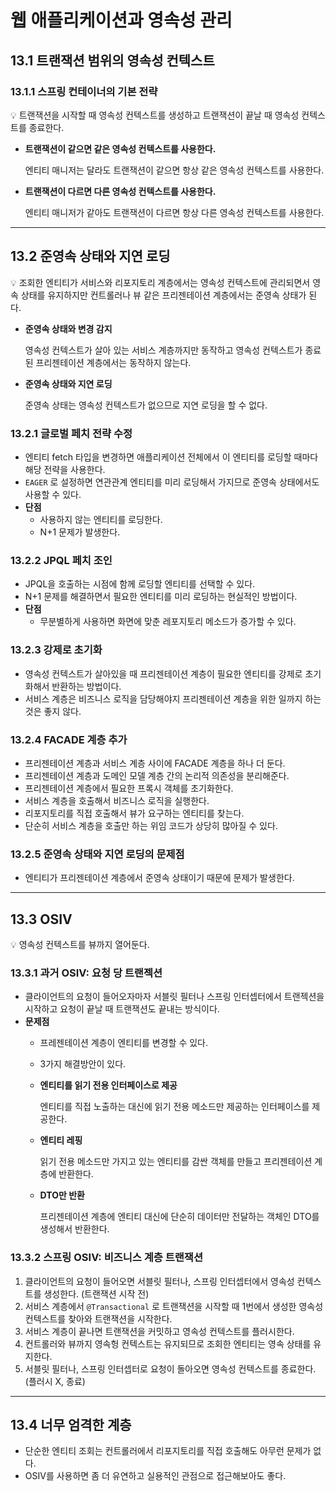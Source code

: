 # 웹 애플리케이션과 영속성 관리

## 13.1 트랜잭션 범위의 영속성 컨텍스트

### 13.1.1 스프링 컨테이너의 기본 전략

<aside>
💡 트랜잭션을 시작할 때 영속성 컨텍스트를 생성하고 트랜잭션이 끝날 때 영속성 컨텍스트를 종료한다.

</aside>

- **트랜잭션이 같으면 같은 영속성 컨텍스트를 사용한다.**
    
    엔티티 매니저는 달라도 트랜잭션이 같으면 항상 같은 영속성 컨텍스트를 사용한다.
    
- **트랜잭션이 다르면 다른 영속성 컨텍스트를 사용한다.**
    
    엔티티 매니저가 같아도 트랜잭션이 다르면 항상 다른 영속성 컨텍스트를 사용한다.
    

---

## 13.2 준영속 상태와 지연 로딩

<aside>
💡 조회한 엔티티가 서비스와 리포지토리 계층에서는 영속성 컨텍스트에 관리되면서 영속 상태를 유지하지만 컨트롤러나 뷰 같은 프리젠테이션 계층에서는 준영속 상태가 된다.

</aside>

- **준영속 상태와 변경 감지**
    
    영속성 컨텍스트가 살아 있는 서비스 계층까지만 동작하고 영속성 컨텍스트가 종료된 프리젠테이션 계층에서는 동작하지 않는다.
    
- **준영속 상태와 지연 로딩**
    
    준영속 상태는 영속성 컨텍스트가 없으므로 지연 로딩을 할 수 없다.
    

### 13.2.1 글로벌 페치 전략 수정

- 엔티티 fetch 타입을 변경하면 애플리케이션 전체에서 이 엔티티를 로딩할 때마다 해당 전략을 사용한다.
- `EAGER` 로 설정하면 연관관계 엔티티를 미리 로딩해서 가지므로 준영속 상태에서도 사용할 수 있다.
- **단점**
    - 사용하지 않는 엔티티를 로딩한다.
    - N+1 문제가 발생한다.

### 13.2.2 JPQL 페치 조인

- JPQL을 호출하는 시점에 함께 로딩할 엔티티를 선택할 수 있다.
- N+1 문제를 해결하면서 필요한 엔티티를 미리 로딩하는 현실적인 방법이다.
- **단점**
    - 무분별하게 사용하면 화면에 맞춘 레포지토리 메소드가 증가할 수 있다.

### 13.2.3 강제로 초기화

- 영속성 컨텍스트가 살아있을 때 프리젠테이션 계층이 필요한 엔티티를 강제로 초기화해서 반환하는 방법이다.
- 서비스 계층은 비즈니스 로직을 담당해야지 프리젠테이션 계층을 위한 일까지 하는 것은 좋지 않다.

### 13.2.4 FACADE 계층 추가

- 프리젠테이션 계층과 서비스 계층 사이에 FACADE 계층을 하나 더 둔다.
- 프리젠테이션 계층과 도메인 모델 계층 간의 논리적 의존성을 분리해준다.
- 프리젠테이션 계층에서 필요한 프록시 객체를 초기화한다.
- 서비스 계층을 호출해서 비즈니스 로직을 실행한다.
- 리포지토리를 직접 호출해서 뷰가 요구하는 엔티티를 찾는다.
- 단순히 서비스 계층을 호출만 하는 위임 코드가 상당히 많아질 수 있다.

### 13.2.5 준영속 상태와 지연 로딩의 문제점

- 엔티티가 프리젠테이션 계층에서 준영속 상태이기 때문에 문제가 발생한다.

---

## 13.3 OSIV

<aside>
💡 영속성 컨텍스트를 뷰까지 열어둔다.

</aside>

### 13.3.1 과거 OSIV: 요청 당 트랜젝션

- 클라이언트의 요청이 들어오자마자 서블릿 필터나 스프링 인터셉터에서 트랜젝션을 시작하고 요청이 끝날 때 트랜잭션도 끝내는 방식이다.
- **문제점**
    - 프레젠테이션 계층이 엔티티를 변경할 수 있다.
    - 3가지 해결방안이 있다.
    - **엔티티를 읽기 전용 인터페이스로 제공**
        
        엔티티를 직접 노출하는 대신에 읽기 전용 메소드만 제공하는 인터페이스를 제공한다.
        
    - **엔티티 레핑**
        
        읽기 전용 메소드만 가지고 있는 엔티티를 감싼 객체를 만들고 프리젠테이션 계층에 반환한다.
        
    - **DTO만 반환**
        
        프리젠테이션 계층에 엔티티 대신에 단순히 데이터만 전달하는 객체인 DTO를 생성해서 반환한다.
        

### 13.3.2 스프링 OSIV: 비즈니스 계층 트랜잭션

1. 클라이언트의 요청이 들어오면 서블릿 필터나, 스프링 인터셉터에서 영속성 컨텍스트를 생성한다. (트랜잭션 시작 전)
2. 서비스 계층에서 `@Transactional` 로 트랜잭션을 시작할 때 1번에서 생성한 영속성 컨텍스트를 찾아와 트랜잭션을 시작한다.
3. 서비스 계층이 끝나면 트랜잭션을 커밋하고 영속성 컨텍스트를 플러시한다.
4. 컨트롤러와 뷰까지 영속헝 컨텍스트는 유지되므로 조회한 엔티티는 영속 상태를 유지한다.
5. 서블릿 필터나, 스프링 인터셉터로 요청이 돌아오면 영속성 컨텍스트를 종료한다. (플러시 X, 종료)

---

## 13.4 너무 엄격한 계층

- 단순한 엔티티 조회는 컨트롤러에서 리포지토리를 직접 호출해도 아무런 문제가 없다.
- OSIV를 사용하면 좀 더 유연하고 실용적인 관점으로 접근해보아도 좋다.
